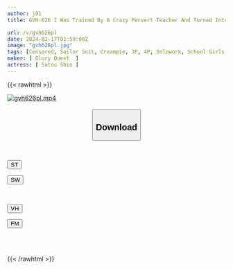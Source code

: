 ```yaml
---
author: j91
title: GVH-626 I Was Trained By A Crazy Pervert Teacher And Turned Into A Masochistic Meat Pot Woman... Shio Sato

url: /v/gvh626pl
date: 2024-02-17T01:59:00Z
image: "gvh626pl.jpg"
tags: [Censored, Sailor Suit, Creampie, 3P, 4P, Solowork, School Girls	]
maker: [ Glory Quest  ]
actress: [ Satou Shio ]
---
```



{{< rawhtml >}}

<div class="video" data-videoid="mPPyW3rO3LtbJyM">
    <a href="javascript:;">
        <img src="/v/gvh626pl/gvh626pl.jpg" width="WIDTH" height="HEIGHT" alt="gvh626pl.mp4" loading="lazy">
    </a>
</div>

<script type="text/javascript" src="https://j91.asia/asset/on-demand-st.js"></script>

<br>
  <link rel="stylesheet" href="https://j91.asia/asset/bs5.css">
  
  <center>
  <button class="btn btn-primary" type="button" data-bs-toggle="collapse" data-bs-target=".multi-collapse" aria-expanded="false" aria-controls="multiCollapseExample1 multiCollapseExample2"><h2>Download</h2></button></center>
</p>
<div class="row">
  <div class="col">
    <div class="collapse multi-collapse" id="multiCollapseExample1">
      <div class="card card-body">
	      	      <br>
<div class="buttons">  
<p><a href="https://streamtape.to/v/mPPyW3rO3LtbJyM" target="_blank"><button class="btn-hover color-3"><i class="fa fa-download"></i> ST</button></a></p>
<p><a href="https://cdnwish.com/p01ximd8w0go" target="_blank"><button class="btn-hover color-2"><i class="fa fa-download"></i> SW</button></a></p></div>
    </div>
  </div>
</div>
  <div class="col">
    <div class="collapse multi-collapse" id="multiCollapseExample2">
      <div class="card card-body">
	      <br>
<div class="buttons">
<p><a href="https://vidhidepro.com/f/qqyqq1ccxuyj"><button class="btn-hover color-9"><i class="fa fa-download"></i> VH</button></a></p>
<p><a href="https://filemoon.sx/d/nv34vltn9odb"><button class="btn-hover color-8"><i class="fa fa-download"></i> FM</button></a></p></div>
<br><br>
      </div>
    </div>
  </div>
</div>

{{< /rawhtml >}}